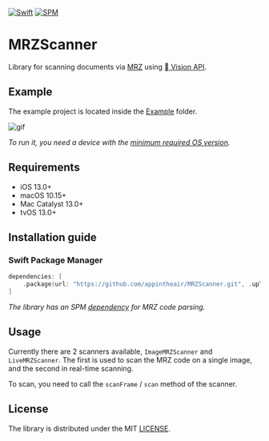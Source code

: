 [![Swift](https://github.com/appintheair/MRZScanner/actions/workflows/swift.yml/badge.svg)](https://github.com/appintheair/MRZScanner/actions/workflows/swift.yml)
[![SPM](https://img.shields.io/badge/SPM-compatible-brightgreen.svg)](https://github.com/appintheair/MRZParser/blob/develop/Package.swift)

# MRZScanner
Library for scanning documents via [MRZ](https://en.wikipedia.org/wiki/Machine-readable_passport) using [ Vision API](https://developer.apple.com/documentation/vision/vnrecognizetextrequest).

## Example
The example project is located inside the [Example](https://github.com/appintheair/MRZScanner/tree/develop/Example) folder. 

![gif](https://github.com/appintheair/MRZScanner/blob/develop/docs/img/example.gif)

*To run it, you need a device with the [minimum required OS version](https://github.com/appintheair/MRZScanner#requirements).*

## Requirements
* iOS 13.0+
* macOS 10.15+
* Mac Catalyst 13.0+
* tvOS 13.0+

## Installation guide
### Swift Package Manager
```swift
dependencies: [
    .package(url: "https://github.com/appintheair/MRZScanner.git", .upToNextMajor(from: "0.0.1"))
]
```
*The library has an SPM [dependency](https://github.com/appintheair/MRZParser) for MRZ code parsing.*

## Usage
Currently there are 2 scanners available, `ImageMRZScanner` and `LiveMRZScanner`.
The first is used to scan the MRZ code on a single image, and the second in real-time scanning.

To scan, you need to call the `scanFrame` / `scan` method of the scanner.

## License
The library is distributed under the MIT [LICENSE](https://opensource.org/licenses/MIT).
